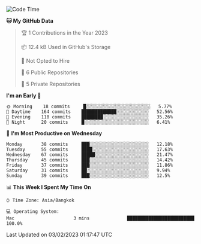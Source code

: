 <!--START_SECTION:waka-->
![Code Time](http://img.shields.io/badge/Code%20Time-1%2C483%20hrs%204%20mins-blue)

**🐱 My GitHub Data** 

> 🏆 1 Contributions in the Year 2023
 > 
> 📦 12.4 kB Used in GitHub's Storage 
 > 
> 🚫 Not Opted to Hire
 > 
> 📜 6 Public Repositories 
 > 
> 🔑 5 Private Repositories  
 > 
**I'm an Early 🐤** 

```text
🌞 Morning    18 commits     █░░░░░░░░░░░░░░░░░░░░░░░░   5.77% 
🌆 Daytime    164 commits    █████████████░░░░░░░░░░░░   52.56% 
🌃 Evening    110 commits    ████████░░░░░░░░░░░░░░░░░   35.26% 
🌙 Night      20 commits     █░░░░░░░░░░░░░░░░░░░░░░░░   6.41%

```
📅 **I'm Most Productive on Wednesday** 

```text
Monday       38 commits     ███░░░░░░░░░░░░░░░░░░░░░░   12.18% 
Tuesday      55 commits     ████░░░░░░░░░░░░░░░░░░░░░   17.63% 
Wednesday    67 commits     █████░░░░░░░░░░░░░░░░░░░░   21.47% 
Thursday     45 commits     ███░░░░░░░░░░░░░░░░░░░░░░   14.42% 
Friday       37 commits     ███░░░░░░░░░░░░░░░░░░░░░░   11.86% 
Saturday     31 commits     ██░░░░░░░░░░░░░░░░░░░░░░░   9.94% 
Sunday       39 commits     ███░░░░░░░░░░░░░░░░░░░░░░   12.5%

```


📊 **This Week I Spent My Time On** 

```text
⌚︎ Time Zone: Asia/Bangkok

💻 Operating System: 
Mac                      3 mins              █████████████████████████   100.0%

```


 Last Updated on 03/02/2023 01:17:47 UTC
<!--END_SECTION:waka-->